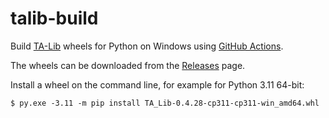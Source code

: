 # talib-build
Build [TA-Lib](https://github.com/ta-lib/ta-lib-python) wheels for Python on Windows using [GitHub Actions](https://github.com/cgohlke/talib-build/actions/workflows/wheel.yml).

The wheels can be downloaded from the [Releases](https://github.com/cgohlke/talib-build/releases) page.

Install a wheel on the command line, for example for Python 3.11 64-bit:

    $ py.exe -3.11 -m pip install TA_Lib-0.4.28-cp311-cp311-win_amd64.whl 
